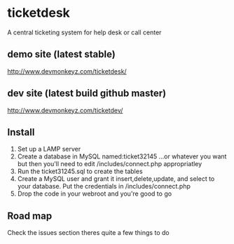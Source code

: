 # ticketdesk
A central ticketing system for help desk or call center

## demo site (latest stable) 
http://www.devmonkeyz.com/ticketdesk/ 
## dev site (latest build github master) 
http://www.devmonkeyz.com/ticketdev/ 

## Install
1. Set up a LAMP server
2. Create a database in MySQL named:ticket32145 ...or whatever you want but then you'll need to edit /includes/connect.php appropriatley
3. Run the ticket31245.sql to create the tables
4. Create a MySQL user and grant it insert,delete,update, and select to your database. Put the credentials in /includes/connect.php
4. Drop the code in your webroot and you're good to go

## Road map
Check the issues section theres quite a few things to do
